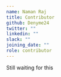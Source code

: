 ```yaml
---
name: Naman Raj
title: Contributor
github: Denyme24
twitter: ""
linkedin: ""
slack: ""
joining_date: ""
role: contributor
---
```


Still waiting for this
